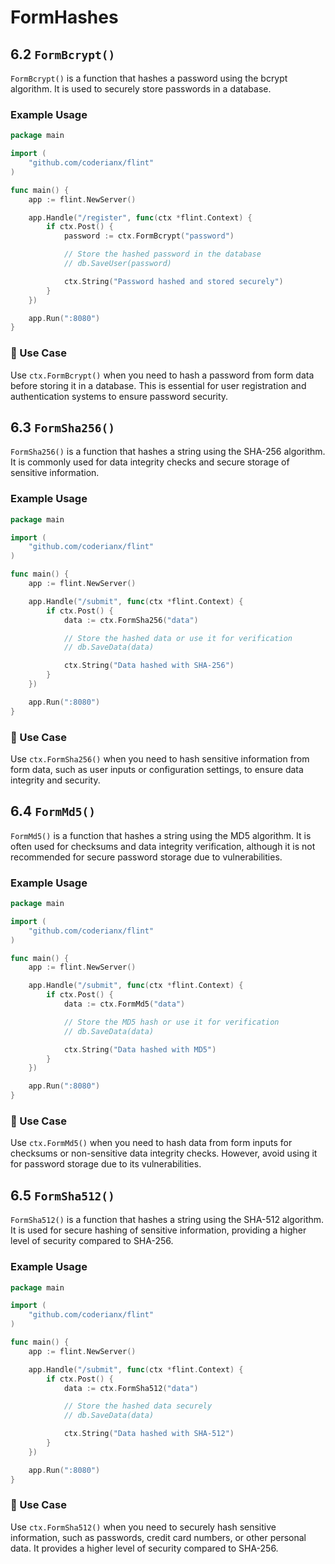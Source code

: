 # FormHashes

## 6.2 `FormBcrypt()`

`FormBcrypt()` is a function that hashes a password using the bcrypt algorithm. It is used to securely store passwords in a database.

### Example Usage
```go
package main

import (
    "github.com/coderianx/flint"
)

func main() {
    app := flint.NewServer()

    app.Handle("/register", func(ctx *flint.Context) {
        if ctx.Post() {
            password := ctx.FormBcrypt("password")

            // Store the hashed password in the database
            // db.SaveUser(password)

            ctx.String("Password hashed and stored securely")
        }
    })

    app.Run(":8080")
}
```
### 🧠 Use Case
Use `ctx.FormBcrypt()` when you need to hash a password from form data before storing it in a database. This is essential for user registration and authentication systems to ensure password security.

## 6.3 `FormSha256()`

`FormSha256()` is a function that hashes a string using the SHA-256 algorithm. It is commonly used for data integrity checks and secure storage of sensitive information.

### Example Usage
```go
package main

import (
    "github.com/coderianx/flint"
)

func main() {
    app := flint.NewServer()

    app.Handle("/submit", func(ctx *flint.Context) {
        if ctx.Post() {
            data := ctx.FormSha256("data")

            // Store the hashed data or use it for verification
            // db.SaveData(data)

            ctx.String("Data hashed with SHA-256")
        }
    })

    app.Run(":8080")
}
```
### 🧠 Use Case
Use `ctx.FormSha256()` when you need to hash sensitive information from form data, such as user inputs or configuration settings, to ensure data integrity and security.

## 6.4 `FormMd5()`

`FormMd5()` is a function that hashes a string using the MD5 algorithm. It is often used for checksums and data integrity verification, although it is not recommended for secure password storage due to vulnerabilities.

### Example Usage
```go
package main

import (
    "github.com/coderianx/flint"
)

func main() {
    app := flint.NewServer()

    app.Handle("/submit", func(ctx *flint.Context) {
        if ctx.Post() {
            data := ctx.FormMd5("data")

            // Store the MD5 hash or use it for verification
            // db.SaveData(data)

            ctx.String("Data hashed with MD5")
        }
    })

    app.Run(":8080")
}
```
### 🧠 Use Case
Use `ctx.FormMd5()` when you need to hash data from form inputs for checksums or non-sensitive data integrity checks. However, avoid using it for password storage due to its vulnerabilities.

## 6.5 `FormSha512()`

`FormSha512()` is a function that hashes a string using the SHA-512 algorithm. It is used for secure hashing of sensitive information, providing a higher level of security compared to SHA-256.

### Example Usage
```go
package main

import (
    "github.com/coderianx/flint"
)

func main() {
    app := flint.NewServer()

    app.Handle("/submit", func(ctx *flint.Context) {
        if ctx.Post() {
            data := ctx.FormSha512("data")

            // Store the hashed data securely
            // db.SaveData(data)

            ctx.String("Data hashed with SHA-512")
        }
    })

    app.Run(":8080")
}
```
### 🧠 Use Case
Use `ctx.FormSha512()` when you need to securely hash sensitive information, such as passwords, credit card numbers, or other personal data. It provides a higher level of security compared to SHA-256.
